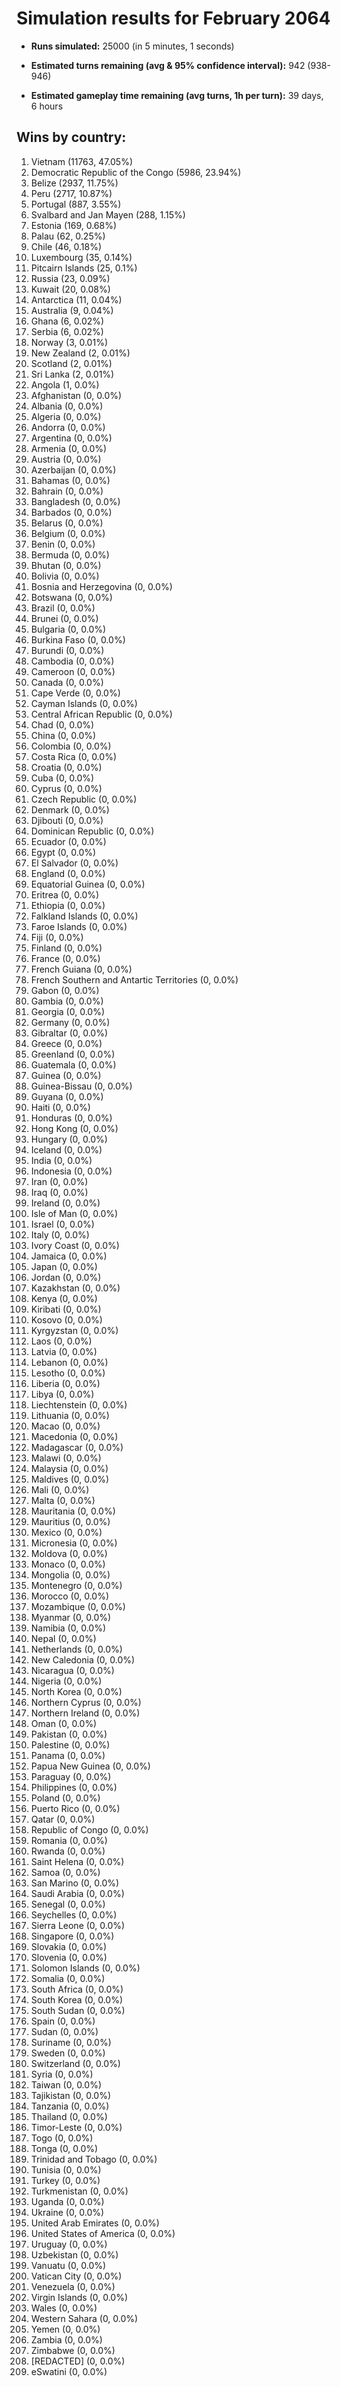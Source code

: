 # Simulation results for February 2064

* **Runs simulated:** 25000 (in 5 minutes, 1 seconds)

* **Estimated turns remaining (avg & 95% confidence interval):** 942 (938-946)

* **Estimated gameplay time remaining (avg turns, 1h per turn):** 39 days, 6 hours

## Wins by country:
1. Vietnam (11763, 47.05%)
2. Democratic Republic of the Congo (5986, 23.94%)
3. Belize (2937, 11.75%)
4. Peru (2717, 10.87%)
5. Portugal (887, 3.55%)
6. Svalbard and Jan Mayen (288, 1.15%)
7. Estonia (169, 0.68%)
8. Palau (62, 0.25%)
9. Chile (46, 0.18%)
10. Luxembourg (35, 0.14%)
11. Pitcairn Islands (25, 0.1%)
12. Russia (23, 0.09%)
13. Kuwait (20, 0.08%)
14. Antarctica (11, 0.04%)
15. Australia (9, 0.04%)
16. Ghana (6, 0.02%)
17. Serbia (6, 0.02%)
18. Norway (3, 0.01%)
19. New Zealand (2, 0.01%)
20. Scotland (2, 0.01%)
21. Sri Lanka (2, 0.01%)
22. Angola (1, 0.0%)
23. Afghanistan (0, 0.0%)
24. Albania (0, 0.0%)
25. Algeria (0, 0.0%)
26. Andorra (0, 0.0%)
27. Argentina (0, 0.0%)
28. Armenia (0, 0.0%)
29. Austria (0, 0.0%)
30. Azerbaijan (0, 0.0%)
31. Bahamas (0, 0.0%)
32. Bahrain (0, 0.0%)
33. Bangladesh (0, 0.0%)
34. Barbados (0, 0.0%)
35. Belarus (0, 0.0%)
36. Belgium (0, 0.0%)
37. Benin (0, 0.0%)
38. Bermuda (0, 0.0%)
39. Bhutan (0, 0.0%)
40. Bolivia (0, 0.0%)
41. Bosnia and Herzegovina (0, 0.0%)
42. Botswana (0, 0.0%)
43. Brazil (0, 0.0%)
44. Brunei (0, 0.0%)
45. Bulgaria (0, 0.0%)
46. Burkina Faso (0, 0.0%)
47. Burundi (0, 0.0%)
48. Cambodia (0, 0.0%)
49. Cameroon (0, 0.0%)
50. Canada (0, 0.0%)
51. Cape Verde (0, 0.0%)
52. Cayman Islands (0, 0.0%)
53. Central African Republic (0, 0.0%)
54. Chad (0, 0.0%)
55. China (0, 0.0%)
56. Colombia (0, 0.0%)
57. Costa Rica (0, 0.0%)
58. Croatia (0, 0.0%)
59. Cuba (0, 0.0%)
60. Cyprus (0, 0.0%)
61. Czech Republic (0, 0.0%)
62. Denmark (0, 0.0%)
63. Djibouti (0, 0.0%)
64. Dominican Republic (0, 0.0%)
65. Ecuador (0, 0.0%)
66. Egypt (0, 0.0%)
67. El Salvador (0, 0.0%)
68. England (0, 0.0%)
69. Equatorial Guinea (0, 0.0%)
70. Eritrea (0, 0.0%)
71. Ethiopia (0, 0.0%)
72. Falkland Islands (0, 0.0%)
73. Faroe Islands (0, 0.0%)
74. Fiji (0, 0.0%)
75. Finland (0, 0.0%)
76. France (0, 0.0%)
77. French Guiana (0, 0.0%)
78. French Southern and Antartic Territories (0, 0.0%)
79. Gabon (0, 0.0%)
80. Gambia (0, 0.0%)
81. Georgia (0, 0.0%)
82. Germany (0, 0.0%)
83. Gibraltar (0, 0.0%)
84. Greece (0, 0.0%)
85. Greenland (0, 0.0%)
86. Guatemala (0, 0.0%)
87. Guinea (0, 0.0%)
88. Guinea-Bissau (0, 0.0%)
89. Guyana (0, 0.0%)
90. Haiti (0, 0.0%)
91. Honduras (0, 0.0%)
92. Hong Kong (0, 0.0%)
93. Hungary (0, 0.0%)
94. Iceland (0, 0.0%)
95. India (0, 0.0%)
96. Indonesia (0, 0.0%)
97. Iran (0, 0.0%)
98. Iraq (0, 0.0%)
99. Ireland (0, 0.0%)
100. Isle of Man (0, 0.0%)
101. Israel (0, 0.0%)
102. Italy (0, 0.0%)
103. Ivory Coast (0, 0.0%)
104. Jamaica (0, 0.0%)
105. Japan (0, 0.0%)
106. Jordan (0, 0.0%)
107. Kazakhstan (0, 0.0%)
108. Kenya (0, 0.0%)
109. Kiribati (0, 0.0%)
110. Kosovo (0, 0.0%)
111. Kyrgyzstan (0, 0.0%)
112. Laos (0, 0.0%)
113. Latvia (0, 0.0%)
114. Lebanon (0, 0.0%)
115. Lesotho (0, 0.0%)
116. Liberia (0, 0.0%)
117. Libya (0, 0.0%)
118. Liechtenstein (0, 0.0%)
119. Lithuania (0, 0.0%)
120. Macao (0, 0.0%)
121. Macedonia (0, 0.0%)
122. Madagascar (0, 0.0%)
123. Malawi (0, 0.0%)
124. Malaysia (0, 0.0%)
125. Maldives (0, 0.0%)
126. Mali (0, 0.0%)
127. Malta (0, 0.0%)
128. Mauritania (0, 0.0%)
129. Mauritius (0, 0.0%)
130. Mexico (0, 0.0%)
131. Micronesia (0, 0.0%)
132. Moldova (0, 0.0%)
133. Monaco (0, 0.0%)
134. Mongolia (0, 0.0%)
135. Montenegro (0, 0.0%)
136. Morocco (0, 0.0%)
137. Mozambique (0, 0.0%)
138. Myanmar (0, 0.0%)
139. Namibia (0, 0.0%)
140. Nepal (0, 0.0%)
141. Netherlands (0, 0.0%)
142. New Caledonia (0, 0.0%)
143. Nicaragua (0, 0.0%)
144. Nigeria (0, 0.0%)
145. North Korea (0, 0.0%)
146. Northern Cyprus (0, 0.0%)
147. Northern Ireland (0, 0.0%)
148. Oman (0, 0.0%)
149. Pakistan (0, 0.0%)
150. Palestine (0, 0.0%)
151. Panama (0, 0.0%)
152. Papua New Guinea (0, 0.0%)
153. Paraguay (0, 0.0%)
154. Philippines (0, 0.0%)
155. Poland (0, 0.0%)
156. Puerto Rico (0, 0.0%)
157. Qatar (0, 0.0%)
158. Republic of Congo (0, 0.0%)
159. Romania (0, 0.0%)
160. Rwanda (0, 0.0%)
161. Saint Helena (0, 0.0%)
162. Samoa (0, 0.0%)
163. San Marino (0, 0.0%)
164. Saudi Arabia (0, 0.0%)
165. Senegal (0, 0.0%)
166. Seychelles (0, 0.0%)
167. Sierra Leone (0, 0.0%)
168. Singapore (0, 0.0%)
169. Slovakia (0, 0.0%)
170. Slovenia (0, 0.0%)
171. Solomon Islands (0, 0.0%)
172. Somalia (0, 0.0%)
173. South Africa (0, 0.0%)
174. South Korea (0, 0.0%)
175. South Sudan (0, 0.0%)
176. Spain (0, 0.0%)
177. Sudan (0, 0.0%)
178. Suriname (0, 0.0%)
179. Sweden (0, 0.0%)
180. Switzerland (0, 0.0%)
181. Syria (0, 0.0%)
182. Taiwan (0, 0.0%)
183. Tajikistan (0, 0.0%)
184. Tanzania (0, 0.0%)
185. Thailand (0, 0.0%)
186. Timor-Leste (0, 0.0%)
187. Togo (0, 0.0%)
188. Tonga (0, 0.0%)
189. Trinidad and Tobago (0, 0.0%)
190. Tunisia (0, 0.0%)
191. Turkey (0, 0.0%)
192. Turkmenistan (0, 0.0%)
193. Uganda (0, 0.0%)
194. Ukraine (0, 0.0%)
195. United Arab Emirates (0, 0.0%)
196. United States of America (0, 0.0%)
197. Uruguay (0, 0.0%)
198. Uzbekistan (0, 0.0%)
199. Vanuatu (0, 0.0%)
200. Vatican City (0, 0.0%)
201. Venezuela (0, 0.0%)
202. Virgin Islands (0, 0.0%)
203. Wales (0, 0.0%)
204. Western Sahara (0, 0.0%)
205. Yemen (0, 0.0%)
206. Zambia (0, 0.0%)
207. Zimbabwe (0, 0.0%)
208. [REDACTED] (0, 0.0%)
209. eSwatini (0, 0.0%)
